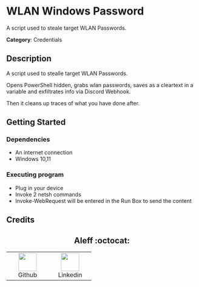 # WLAN Windows Password

A script used to steale target WLAN Passwords.

**Category**: Credentials

## Description

A script used to stealle target WLAN Passwords.

Opens PowerShell hidden, grabs wlan passwords, saves as a cleartext in a variable and exfiltrates info via Discord Webhook.

Then it cleans up traces of what you have done after.

## Getting Started

### Dependencies

* An internet connection
* Windows 10,11

### Executing program

* Plug in your device
* Invoke 2 netsh commands
* Invoke-WebRequest will be entered in the Run Box to send the content

## Credits

<h2 align="center"> Aleff :octocat: </h2>
<div align=center>
<table>
  <tr>
    <td align="center" width="96">
      <a href="https://github.com/aleff-github">
        <img src=https://github.com/aleff-github/aleff-github/blob/main/img/github.png?raw=true width="48" height="48" />
      </a>
      <br>Github
    </td>
    <td align="center" width="96">
      <a href="https://www.linkedin.com/in/alessandro-greco-aka-aleff/">
        <img src=https://github.com/aleff-github/aleff-github/blob/main/img/linkedin.png?raw=true width="48" height="48" />
      </a>
      <br>Linkedin
    </td>
  </tr>
</table>
</div>
